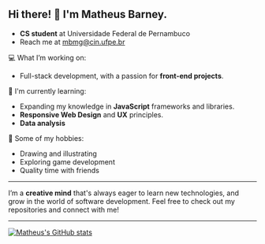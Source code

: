 ## Hi there! 👋 I'm Matheus Barney.
- **CS student** at Universidade Federal de Pernambuco
- Reach me at mbmg@cin.ufpe.br

💻 What I’m working on:
- Full-stack development, with a passion for **front-end projects**.

🌱 I'm currently learning:
- Expanding my knowledge in **JavaScript** frameworks and libraries.
- **Responsive Web Design** and **UX** principles.
- **Data analysis** 
  
🎨 Some of my hobbies:
- Drawing and illustrating
- Exploring game development
- Quality time with friends

---
  
I’m a **creative mind** that's always eager to learn new technologies, and grow in the world of software development. Feel free to check out my repositories and connect with me!

---

[![Matheus's GitHub stats](https://github-readme-stats.vercel.app/api?username=matheusbarney&hide=stars)](https://github-readme-stats.vercel.app/api?username=anuraghazra&show_icons=true&theme=cobalt)

